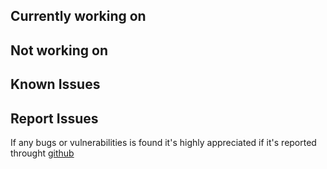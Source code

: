 
## Currently working on

## Not working on

## Known Issues

## Report Issues
If any bugs or vulnerabilities is found
it's highly appreciated if it's reported throught [github](https://github.com/thetelefon/lucka3/issues)